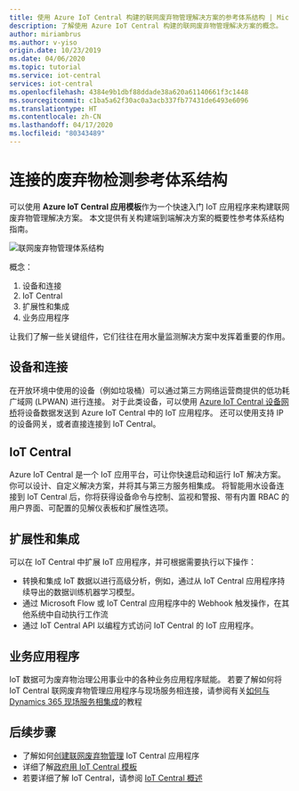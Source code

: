 ```yaml
---
title: 使用 Azure IoT Central 构建的联网废弃物管理解决方案的参考体系结构 | Microsoft Docs
description: 了解使用 Azure IoT Central 构建的联网废弃物管理解决方案的概念。
author: miriambrus
ms.author: v-yiso
origin.date: 10/23/2019
ms.date: 04/06/2020
ms.topic: tutorial
ms.service: iot-central
services: iot-central
ms.openlocfilehash: 4384e9b1dbf88ddade38a620a61140661f3c1448
ms.sourcegitcommit: c1ba5a62f30ac0a3acb337fb77431de6493e6096
ms.translationtype: HT
ms.contentlocale: zh-CN
ms.lasthandoff: 04/17/2020
ms.locfileid: "80343489"
---
```

# <a name="connected-waste-monitoring-reference-architecture"></a>连接的废弃物检测参考体系结构 



可以使用 **Azure IoT Central 应用模板**作为一个快速入门 IoT 应用程序来构建联网废弃物管理解决方案。 本文提供有关构建端到端解决方案的概要性参考体系结构指南。 

![联网废弃物管理体系结构](./media/concepts-connectedwastemanagement-architecture/concepts-connectedwastemanagement-architecture1.png)


概念：

1. 设备和连接  
1. IoT Central 
2. 扩展性和集成
3. 业务应用程序

让我们了解一些关键组件，它们往往在用水量监测解决方案中发挥着重要的作用。

## <a name="devices-and-connectivity"></a>设备和连接 
在开放环境中使用的设备（例如垃圾桶）可以通过第三方网络运营商提供的低功耗广域网 (LPWAN) 进行连接。 对于此类设备，可以使用 [Azure IoT Central 设备网桥](/iot-central/core/howto-build-iotc-device-bridge)将设备数据发送到 Azure IoT Central 中的 IoT 应用程序。 还可以使用支持 IP 的设备网关，或者直接连接到 IoT Central。

## <a name="iot-central"></a>IoT Central 
Azure IoT Central 是一个 IoT 应用平台，可让你快速启动和运行 IoT 解决方案。 你可以设计、自定义解决方案，并将其与第三方服务相集成。
将智能用水设备连接到 IoT Central 后，你将获得设备命令与控制、监视和警报、带有内置 RBAC 的用户界面、可配置的见解仪表板和扩展性选项。 

## <a name="extensibility-and-integrations"></a>扩展性和集成 
可以在 IoT Central 中扩展 IoT 应用程序，并可根据需要执行以下操作：
* 转换和集成 IoT 数据以进行高级分析，例如，通过从 IoT Central 应用程序持续导出的数据训练机器学习模型。 
* 通过 Microsoft Flow 或 IoT Central 应用程序中的 Webhook 触发操作，在其他系统中自动执行工作流
* 通过 IoT Central API 以编程方式访问 IoT Central 的 IoT 应用程序。

## <a name="business-applications"></a>业务应用程序 
IoT 数据可为废弃物治理公用事业中的各种业务应用程序赋能。 若要了解如何将 IoT Central 联网废弃物管理应用程序与现场服务相连接，请参阅有关[如何与 Dynamics 365 现场服务相集成](./how-to-configure-connected-field-services.md)的教程 

## <a name="next-steps"></a>后续步骤
* 了解如何[创建联网废弃物管理](./tutorial-connected-waste-management.md) IoT Central 应用程序
* 详细了解[政府用 IoT Central 模板](./overview-iot-central-government.md)
* 若要详细了解 IoT Central，请参阅 [IoT Central 概述](/iot-central/core/overview-iot-central)

